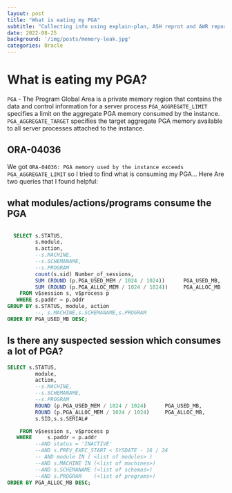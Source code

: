 ```yaml
---   
layout: post
title: "What is eating my PGA"
subtitle: "Collecting info using explain-plan, ASH reprot and AWR report"
date: 2022-08-25
background: '/img/posts/memory-leak.jpg'
categories: Oracle
--- 
```


# What is eating my PGA?
`PGA` - The Program Global Area is a private memory region that contains the data and control information for a server process
`PGA_AGGREGATE_LIMIT` specifies a limit on the aggregate PGA memory consumed by the instance. 
`PGA_AGGREGATE_TARGET` specifies the target aggregate PGA memory available to all server processes attached to the instance.
## ORA-04036
We got `ORA-04036: PGA memory used by the instance exceeds PGA_AGGREGATE_LIMIT`
so I tried to find what is consuming my PGA...
Here Are two queries that I found helpful:

## what modules/actions/programs consume the PGA
```sql

  SELECT s.STATUS,
         s.module,
         s.action,
         --s.MACHINE,
         --s.SCHEMANAME,
         --s.PROGRAM
         count(s.sid) Number_of_sessions,
         SUM (ROUND (p.PGA_USED_MEM / 1024 / 1024))      PGA_USED_MB,
         SUM (ROUND (p.PGA_ALLOC_MEM / 1024 / 1024))     PGA_ALLOC_MB
    FROM v$session s, v$process p
   WHERE s.paddr = p.addr
GROUP BY s.STATUS, module, action
         --, s.MACHINE,s.SCHEMANAME,s.PROGRAM
ORDER BY PGA_USED_MB DESC;
```


## Is there any suspected session which consumes a lot of PGA?
```sql
SELECT s.STATUS,
         module,
         action,
         --s.MACHINE,
         --s.SCHEMANAME,
         --s.PROGRAM
         ROUND (p.PGA_USED_MEM / 1024 / 1024)      PGA_USED_MB,
         ROUND (p.PGA_ALLOC_MEM / 1024 / 1024)     PGA_ALLOC_MB,
         s.SID,s.s.SERIAL#

    FROM v$session s, v$process p
   WHERE     s.paddr = p.addr
         --AND status = 'INACTIVE'
         --AND s.PREV_EXEC_START < SYSDATE - 16 / 24
         -- AND module IN ( <list of modules> )
         --AND s.MACHINE IN (<list of machines>)
         --AND s.SCHEMANAME (<list of schemas>)
         --AND s.PROGRAM    (<list of programs>)
ORDER BY PGA_ALLOC_MB DESC;
```
